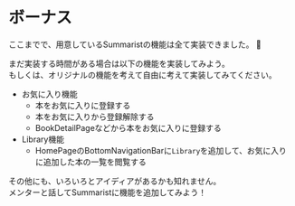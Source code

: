 # ボーナス

ここまでで、用意しているSummaristの機能は全て実装できました。 :tada:  

まだ実装する時間がある場合は以下の機能を実装してみよう。  
もしくは、オリジナルの機能を考えて自由に考えて実装してみてください。  

- お気に入り機能
  - 本をお気に入りに登録する
  - 本をお気に入りから登録解除する
  - BookDetailPageなどから本をお気に入りに登録する
- Library機能
  - HomePageのBottomNavigationBarに`Library`を追加して、お気に入りに追加した本の一覧を閲覧する

その他にも、いろいろとアイディアがあるかも知れません。  
メンターと話してSummaristに機能を追加してみよう！
